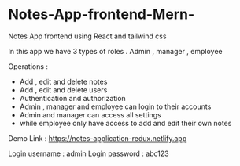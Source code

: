 # Notes-App-frontend-Mern-

Notes App frontend using React and tailwind css

In this app we have 3 types of roles .
Admin , manager , employee

Operations : 
- Add , edit and delete notes
- Add , edit and delete users
- Authentication and authorization
- Admin , manager and employee can login to their accounts
- Admin and manager can access all settings
- while employee only have access to add and edit their own notes 

Demo Link : https://notes-application-redux.netlify.app

Login username : admin
Login password : abc123

